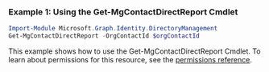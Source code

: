 ### Example 1: Using the Get-MgContactDirectReport Cmdlet
```powershell
Import-Module Microsoft.Graph.Identity.DirectoryManagement
Get-MgContactDirectReport -OrgContactId $orgContactId
```
This example shows how to use the Get-MgContactDirectReport Cmdlet.
To learn about permissions for this resource, see the [permissions reference](/graph/permissions-reference).
